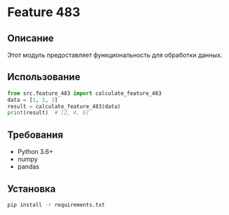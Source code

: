 # Feature 483
## Описание
Этот модуль предоставляет функциональность для обработки данных.
## Использование
```python
from src.feature_483 import calculate_feature_483
data = [1, 2, 3]
result = calculate_feature_483(data)
print(result)  # [2, 4, 6]
```
## Требования
- Python 3.6+
- numpy
- pandas
## Установка
```bash
pip install -r requirements.txt
```